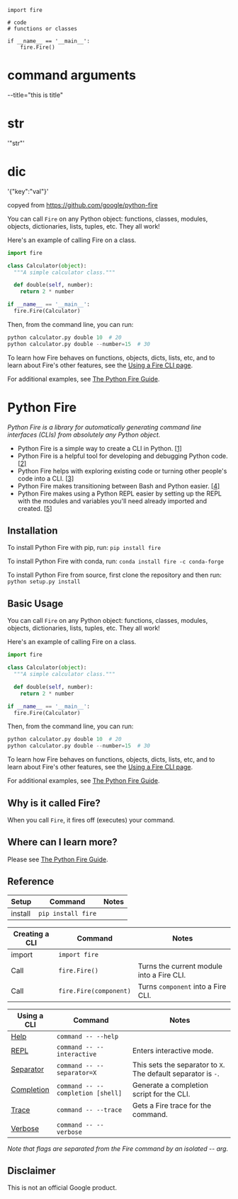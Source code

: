 ```python3
import fire

# code
# functions or classes

if __name__ == '__main__':
    fire.Fire()
```

# command arguments
--title="this is title"

# str
'"str"'

# dic
'{"key":"val"}'


copyed from https://github.com/google/python-fire

 

You can call `Fire` on any Python object:
functions, classes, modules, objects, dictionaries, lists, tuples, etc. They all work!

Here's an example of calling Fire on a class.

```python
import fire

class Calculator(object):
  """A simple calculator class."""

  def double(self, number):
    return 2 * number

if __name__ == '__main__':
  fire.Fire(Calculator)
```

Then, from the command line, you can run:

```python
python calculator.py double 10  # 20
python calculator.py double --number=15  # 30
```

To learn how Fire behaves on functions, objects, dicts, lists, etc, and to learn about Fire's other features, see the [Using a Fire CLI page](https://github.com/google/python-fire/blob/master/docs/using-cli.md).

For additional examples, see [The Python Fire Guide](https://github.com/google/python-fire/blob/master/docs/guide.md).





# Python Fire 

*Python Fire is a library for automatically generating command line interfaces (CLIs) from absolutely any Python object.*

- Python Fire is a simple way to create a CLI in Python. [[1\]](https://github.com/google/python-fire/blob/master/docs/benefits.md#simple-cli)
- Python Fire is a helpful tool for developing and debugging Python code. [[2\]](https://github.com/google/python-fire/blob/master/docs/benefits.md#debugging)
- Python Fire helps with exploring existing code or turning other people's code into a CLI. [[3\]](https://github.com/google/python-fire/blob/master/docs/benefits.md#exploring)
- Python Fire makes transitioning between Bash and Python easier. [[4\]](https://github.com/google/python-fire/blob/master/docs/benefits.md#bash)
- Python Fire makes using a Python REPL easier by setting up the REPL with the modules and variables you'll need already imported and created. [[5\]](https://github.com/google/python-fire/blob/master/docs/benefits.md#repl)

## Installation

To install Python Fire with pip, run: `pip install fire`

To install Python Fire with conda, run: `conda install fire -c conda-forge`

To install Python Fire from source, first clone the repository and then run: `python setup.py install`

## Basic Usage

You can call `Fire` on any Python object:
functions, classes, modules, objects, dictionaries, lists, tuples, etc. They all work!

Here's an example of calling Fire on a class.

```python
import fire

class Calculator(object):
  """A simple calculator class."""

  def double(self, number):
    return 2 * number

if __name__ == '__main__':
  fire.Fire(Calculator)
```

Then, from the command line, you can run:

```python
python calculator.py double 10  # 20
python calculator.py double --number=15  # 30
```

To learn how Fire behaves on functions, objects, dicts, lists, etc, and to learn about Fire's other features, see the [Using a Fire CLI page](https://github.com/google/python-fire/blob/master/docs/using-cli.md).

For additional examples, see [The Python Fire Guide](https://github.com/google/python-fire/blob/master/docs/guide.md).

## Why is it called Fire?

When you call `Fire`, it fires off (executes) your command.

## Where can I learn more?

Please see [The Python Fire Guide](https://github.com/google/python-fire/blob/master/docs/guide.md).

## Reference

| Setup   | Command            | Notes |
| ------- | ------------------ | ----- |
| install | `pip install fire` |       |

| Creating a CLI | Command                | Notes                                     |
| -------------- | ---------------------- | ----------------------------------------- |
| import         | `import fire`          |                                           |
| Call           | `fire.Fire()`          | Turns the current module into a Fire CLI. |
| Call           | `fire.Fire(component)` | Turns `component` into a Fire CLI.        |

| Using a CLI                                                  | Command                           | Notes                                                        |
| ------------------------------------------------------------ | --------------------------------- | ------------------------------------------------------------ |
| [Help](https://github.com/google/python-fire/blob/master/docs/using-cli.md#help-flag) | `command -- --help`               |                                                              |
| [REPL](https://github.com/google/python-fire/blob/master/docs/using-cli.md#interactive-flag) | `command -- --interactive`        | Enters interactive mode.                                     |
| [Separator](https://github.com/google/python-fire/blob/master/docs/using-cli.md#separator-flag) | `command -- --separator=X`        | This sets the separator to `X`. The default separator is `-`. |
| [Completion](https://github.com/google/python-fire/blob/master/docs/using-cli.md#completion-flag) | `command -- --completion [shell]` | Generate a completion script for the CLI.                    |
| [Trace](https://github.com/google/python-fire/blob/master/docs/using-cli.md#trace-flag) | `command -- --trace`              | Gets a Fire trace for the command.                           |
| [Verbose](https://github.com/google/python-fire/blob/master/docs/using-cli.md#verbose-flag) | `command -- --verbose`            |                                                              |

*Note that flags are separated from the Fire command by an isolated -- arg.*

## Disclaimer

This is not an official Google product.